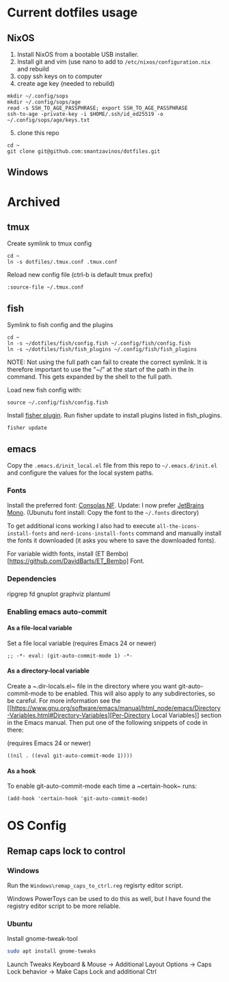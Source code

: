 # Current dotfiles usage

## NixOS

1) Install NixOS from a bootable USB installer.
2) Install git and vim (use nano to add to `/etc/nixos/configuration.nix` and rebuild
3) copy ssh keys on to computer
4) create age key (needed to rebuild)
```
mkdir ~/.config/sops
mkdir ~/.config/sops/age
read -s SSH_TO_AGE_PASSPHRASE; export SSH_TO_AGE_PASSPHRASE
ssh-to-age -private-key -i $HOME/.ssh/id_ed25519 -o ~/.config/sops/age/keys.txt
```
5) clone this repo
```
cd ~
git clone git@github.com:smantzavinos/dotfiles.git
```

## Windows

# Archived
## tmux
Create symlink to tmux config
```
cd ~
ln -s dotfiles/.tmux.conf .tmux.conf
```
Reload new config file (ctrl-b is default tmux prefix)
```
:source-file ~/.tmux.conf
```

## fish
Symlink to fish config and the plugins
```
cd ~
ln -s ~/dotfiles/fish/config.fish ~/.config/fish/config.fish
ln -s ~/dotfiles/fish/fish_plugins ~/.config/fish/fish_plugins
```
NOTE: Not using the full path can fail to create the correct symlink. It is therefore important to use the "~/" at the start of the path in the ln command. This gets expanded by the shell to the full path.

Load new fish config with:
```
source ~/.config/fish/config.fish
```

Install [fisher plugin](https://github.com/jorgebucaran/fisher). Run fisher update to install plugins listed in fish_plugins.
```
fisher update
```

## emacs

Copy the `.emacs.d/init_local.el` file from this repo to `~/.emacs.d/init.el` and configure the values for the local system paths.

### Fonts
Install the preferred font: [Consolas NF](https://github.com/whitecolor/my-nerd-fonts/tree/master/Consolas%20NF). 
Update: I now prefer [JetBrains Mono](https://www.jetbrains.com/lp/mono/). 
(Ubunutu font install: Copy the font to the `~/.fonts` directory)

To get additional icons working I also had to execute `all-the-icons-install-fonts` and `nerd-icons-install-fonts` command and manually install the fonts it downloaded (it asks you where to save the downloaded fonts).

For variable width fonts, install (ET Bembo)[https://github.com/DavidBarts/ET_Bembo] Font.

### Dependencies
ripgrep
fd
gnuplot
graphviz
plantuml

### Enabling emacs auto-commit

#### As a file-local variable

Set a file local variable (requires Emacs 24 or newer)
```
;; -*- eval: (git-auto-commit-mode 1) -*-
```

#### As a directory-local variable

Create a ~.dir-locals.el~ file in the directory where you want
git-auto-commit-mode to be enabled. This will also apply to any
subdirectories, so be careful. For more information see the [[https://www.gnu.org/software/emacs/manual/html_node/emacs/Directory-Variables.html#Directory-Variables][Per-Directory
Local Variables]] section in the Emacs manual. Then put one of the following
snippets of code in there:

(requires Emacs 24 or newer)
```
((nil . ((eval git-auto-commit-mode 1))))
```


#### As a hook

To enable git-auto-commit-mode each time a ~certain-hook~ runs:
```
(add-hook 'certain-hook 'git-auto-commit-mode)
```


# OS Config
## Remap caps lock to control
### Windows
Run the `Windows\remap_caps_to_ctrl.reg` regisrty editor script.

Windows PowerToys can be used to do this as well, but I have found the registry editor script to be more reliable.

### Ubuntu
Install gnome-tweak-tool
``` bash
sudo apt install gnome-tweaks
```
Launch Tweaks
Keyboard & Mouse -> Additional Layout Options -> Caps Lock behavior -> Make Caps Lock and additional Ctrl


